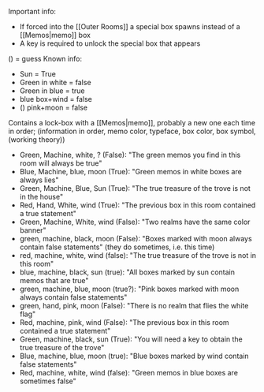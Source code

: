 
Important info:
- If forced into the [[Outer Rooms]] a special box spawns instead of a [[Memos|memo]] box
- A key is required to unlock the special box that appears

() = guess
Known info:
- Sun = True
- Green in white = false
- Green in blue = true
- blue box+wind = false
- () pink+moon = false


Contains a lock-box with a [[Memos|memo]], probably a new one each time
in order; (information in order, memo color, typeface, box color, box symbol, (working theory))
- Green, Machine, white, ? (False): "The green memos you find in this room will always be true"
- Blue, Machine, blue, moon (True): "Green memos in white boxes are always lies"
- Green, Machine, Blue, Sun (True): "The true treasure of the trove is not in the house"
- Red, Hand, White, wind (True): "The previous box in this room contained a true statement"
- Green, Machine, White, wind (False): "Two realms have the same color banner"
- green, machine, black, moon (False): "Boxes marked with moon always contain false statements" (they do sometimes, i.e. this time)
- red, machine, white, wind (false): "The true treasure of the trove is not in this room"
- blue, machine, black, sun (true): "All boxes marked by sun contain memos that are true"
- green, machine, blue, moon (true?): "Pink boxes marked with moon always contain false statements"
- green, hand, pink, moon (False): "There is no realm that flies the white flag"
- Red, machine, pink, wind (False): "The previous box in this room contained a true statement"
- Green, machine, black, sun (True): "You will need a key to obtain the true treasure of the trove"
- Blue, machine, blue, moon (true): "Blue boxes marked by wind contain false statements"
- Red, machine, white, wind (false): "Green memos in blue boxes are sometimes false" 